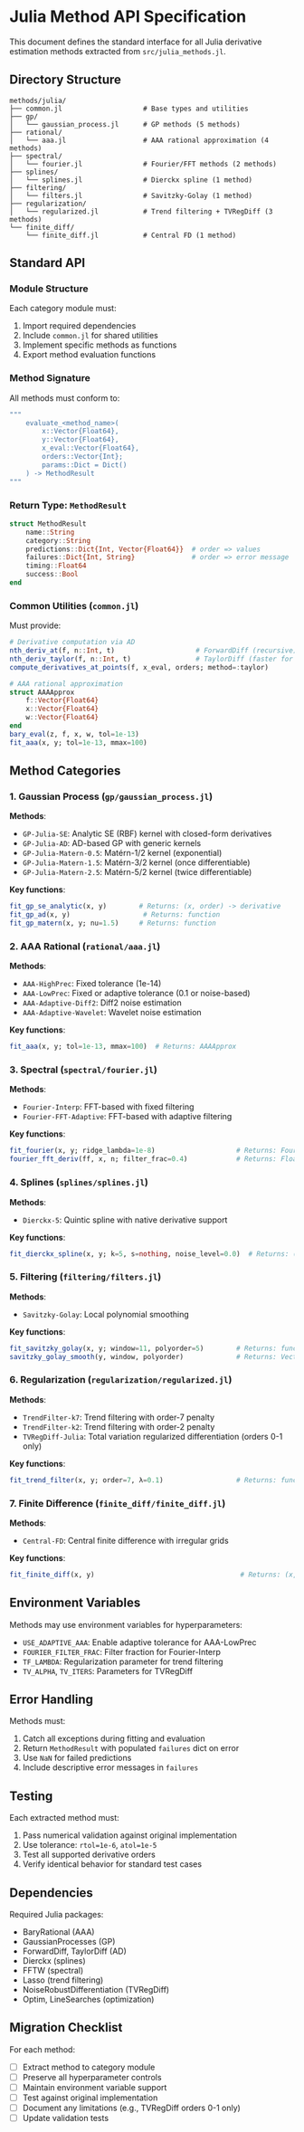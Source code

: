 # Julia Method API Specification

This document defines the standard interface for all Julia derivative estimation methods extracted from `src/julia_methods.jl`.

## Directory Structure

```
methods/julia/
├── common.jl                    # Base types and utilities
├── gp/
│   └── gaussian_process.jl      # GP methods (5 methods)
├── rational/
│   └── aaa.jl                   # AAA rational approximation (4 methods)
├── spectral/
│   └── fourier.jl               # Fourier/FFT methods (2 methods)
├── splines/
│   └── splines.jl               # Dierckx spline (1 method)
├── filtering/
│   └── filters.jl               # Savitzky-Golay (1 method)
├── regularization/
│   └── regularized.jl           # Trend filtering + TVRegDiff (3 methods)
└── finite_diff/
    └── finite_diff.jl           # Central FD (1 method)
```

## Standard API

### Module Structure

Each category module must:
1. Import required dependencies
2. Include `common.jl` for shared utilities
3. Implement specific methods as functions
4. Export method evaluation functions

### Method Signature

All methods must conform to:

```julia
"""
    evaluate_<method_name>(
        x::Vector{Float64},
        y::Vector{Float64},
        x_eval::Vector{Float64},
        orders::Vector{Int};
        params::Dict = Dict()
    ) -> MethodResult
"""
```

### Return Type: `MethodResult`

```julia
struct MethodResult
    name::String
    category::String
    predictions::Dict{Int, Vector{Float64}}  # order => values
    failures::Dict{Int, String}              # order => error message
    timing::Float64
    success::Bool
end
```

### Common Utilities (`common.jl`)

Must provide:

```julia
# Derivative computation via AD
nth_deriv_at(f, n::Int, t)                    # ForwardDiff (recursive)
nth_deriv_taylor(f, n::Int, t)                # TaylorDiff (faster for n>1)
compute_derivatives_at_points(f, x_eval, orders; method=:taylor)

# AAA rational approximation
struct AAAApprox
    f::Vector{Float64}
    x::Vector{Float64}
    w::Vector{Float64}
end
bary_eval(z, f, x, w, tol=1e-13)
fit_aaa(x, y; tol=1e-13, mmax=100)
```

## Method Categories

### 1. Gaussian Process (`gp/gaussian_process.jl`)

**Methods**:
- `GP-Julia-SE`: Analytic SE (RBF) kernel with closed-form derivatives
- `GP-Julia-AD`: AD-based GP with generic kernels
- `GP-Julia-Matern-0.5`: Matérn-1/2 kernel (exponential)
- `GP-Julia-Matern-1.5`: Matérn-3/2 kernel (once differentiable)
- `GP-Julia-Matern-2.5`: Matérn-5/2 kernel (twice differentiable)

**Key functions**:
```julia
fit_gp_se_analytic(x, y)        # Returns: (x, order) -> derivative
fit_gp_ad(x, y)                  # Returns: function
fit_gp_matern(x, y; nu=1.5)     # Returns: function
```

### 2. AAA Rational (`rational/aaa.jl`)

**Methods**:
- `AAA-HighPrec`: Fixed tolerance (1e-14)
- `AAA-LowPrec`: Fixed or adaptive tolerance (0.1 or noise-based)
- `AAA-Adaptive-Diff2`: Diff2 noise estimation
- `AAA-Adaptive-Wavelet`: Wavelet noise estimation

**Key functions**:
```julia
fit_aaa(x, y; tol=1e-13, mmax=100)  # Returns: AAAApprox
```

### 3. Spectral (`spectral/fourier.jl`)

**Methods**:
- `Fourier-Interp`: FFT-based with fixed filtering
- `Fourier-FFT-Adaptive`: FFT-based with adaptive filtering

**Key functions**:
```julia
fit_fourier(x, y; ridge_lambda=1e-8)                    # Returns: FourierFFT
fourier_fft_deriv(ff, x, n; filter_frac=0.4)            # Returns: Float64
```

### 4. Splines (`splines/splines.jl`)

**Methods**:
- `Dierckx-5`: Quintic spline with native derivative support

**Key functions**:
```julia
fit_dierckx_spline(x, y; k=5, s=nothing, noise_level=0.0)  # Returns: (func, spl)
```

### 5. Filtering (`filtering/filters.jl`)

**Methods**:
- `Savitzky-Golay`: Local polynomial smoothing

**Key functions**:
```julia
fit_savitzky_golay(x, y; window=11, polyorder=5)        # Returns: function
savitzky_golay_smooth(y, window, polyorder)             # Returns: Vector
```

### 6. Regularization (`regularization/regularized.jl`)

**Methods**:
- `TrendFilter-k7`: Trend filtering with order-7 penalty
- `TrendFilter-k2`: Trend filtering with order-2 penalty
- `TVRegDiff-Julia`: Total variation regularized differentiation (orders 0-1 only)

**Key functions**:
```julia
fit_trend_filter(x, y; order=7, λ=0.1)                  # Returns: function
```

### 7. Finite Difference (`finite_diff/finite_diff.jl`)

**Methods**:
- `Central-FD`: Central finite difference with irregular grids

**Key functions**:
```julia
fit_finite_diff(x, y)                                    # Returns: (x, order) -> derivative
```

## Environment Variables

Methods may use environment variables for hyperparameters:
- `USE_ADAPTIVE_AAA`: Enable adaptive tolerance for AAA-LowPrec
- `FOURIER_FILTER_FRAC`: Filter fraction for Fourier-Interp
- `TF_LAMBDA`: Regularization parameter for trend filtering
- `TV_ALPHA`, `TV_ITERS`: Parameters for TVRegDiff

## Error Handling

Methods must:
1. Catch all exceptions during fitting and evaluation
2. Return `MethodResult` with populated `failures` dict on error
3. Use `NaN` for failed predictions
4. Include descriptive error messages in `failures`

## Testing

Each extracted method must:
1. Pass numerical validation against original implementation
2. Use tolerance: `rtol=1e-6`, `atol=1e-5`
3. Test all supported derivative orders
4. Verify identical behavior for standard test cases

## Dependencies

Required Julia packages:
- BaryRational (AAA)
- GaussianProcesses (GP)
- ForwardDiff, TaylorDiff (AD)
- Dierckx (splines)
- FFTW (spectral)
- Lasso (trend filtering)
- NoiseRobustDifferentiation (TVRegDiff)
- Optim, LineSearches (optimization)

## Migration Checklist

For each method:
- [ ] Extract method to category module
- [ ] Preserve all hyperparameter controls
- [ ] Maintain environment variable support
- [ ] Test against original implementation
- [ ] Document any limitations (e.g., TVRegDiff orders 0-1 only)
- [ ] Update validation tests
